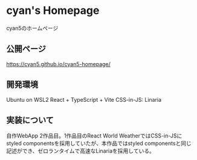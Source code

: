 # cyan's Homepage
cyan5のホームページ

## 公開ページ
https://cyan5.github.io/cyan5-homepage/

## 開発環境
Ubuntu on WSL2
React + TypeScript + Vite
CSS-in-JS: Linaria

## 実装について
自作WebApp 2作品目。1作品目のReact World WeatherではCSS-in-JSにstyled componentsを採用していたが、本作品ではstyled componentsと同じ記述ができ、ゼロランタイムで高速なLinariaを採用している。

